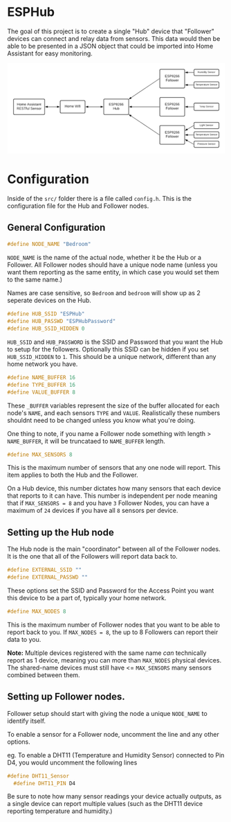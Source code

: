 # ESPHub

The goal of this project is to create a single "Hub" device that "Follower" devices can connect and relay data from sensors. This data would then be able to be presented in a JSON object that could be imported into Home Assistant for easy monitoring.

![Flowchat](/images/flow.png)

# Configuration

Inside of the `src/` folder there is a file called `config.h`. This is the configuration file for the Hub and Follower nodes.

## General Configuration

```C++
#define NODE_NAME "Bedroom"
```

`NODE_NAME` is the name of the actual node, whether it be the Hub or a Follower. All Follower nodes should have a unique node name (unless you want them reporting as the same entity, in which case you would set them to the same name.)

Names are case sensitive, so `Bedroom` and `bedroom` will show up as 2 seperate devices on the Hub.

```C++
#define HUB_SSID "ESPHub"
#define HUB_PASSWD "ESPHubPassword"
#define HUB_SSID_HIDDEN 0
```
`HUB_SSID` and `HUB_PASSWORD` is the SSID and Password that you want the Hub to setup for the followers. Optionally this SSID can be hidden if you set `HUB_SSID_HIDDEN` to `1`. This should be a unique network, different than any home network you have.

```C++
#define NAME_BUFFER 16
#define TYPE_BUFFER 16
#define VALUE_BUFFER 8
```
These `_BUFFER` variables represent the size of the buffer allocated for each node's `NAME`, and each sensors `TYPE` and `VALUE`. Realistically these numbers shouldnt need to be changed unless you know what you're doing.

One thing to note, if you name a Follower node something with length > `NAME_BUFFER`, it will be truncataed to `NAME_BUFFER` length.

```C++
#define MAX_SENSORS 8
```
This is the maximum number of sensors that any one node will report. This item applies to both the Hub and the Follower.

On a Hub device, this number dictates how many sensors that each device that reports to it can have. This number is independent per node meaning that if `MAX_SENSORS = 8` and you have `3` Follower Nodes, you can have a maximum of `24` devices if you have all `8` sensors per device.

## Setting up the Hub node

The Hub node is the main "coordinator" between all of the Follower nodes. It is the one that all of the Followers will report data back to.

```C++
#define EXTERNAL_SSID ""
#define EXTERNAL_PASSWD ""
```

These options set the SSID and Password for the Access Point you want this device to be a part of, typically your home network.

```C++
#define MAX_NODES 8
```

This is the maximum number of Follower nodes that you want to be able to report back to you. If `MAX_NODES = 8`, the up to 8 Followers can report their data to you.

**Note:** Multiple devices registered with the same name *can* technically report as 1 device, meaning you can more than `MAX_NODES` physical devices. The shared-name devices must still have <= `MAX_SENSORS` many sensors combined between them.


## Setting up Follower nodes.

Follower setup should start with giving the node a unique `NODE_NAME` to identify itself.

To enable a sensor for a Follower node, uncomment the line and any other options.

eg. To enable a DHT11 (Temperature and Humidity Sensor) connected to Pin D4, you would uncomment the following lines

```C++
#define DHT11_Sensor
  #define DHT11_PIN D4
```

Be sure to note how many sensor readings your device actually outputs, as a single device can report multiple values (such as the DHT11 device reporting temperature and humidity.)
